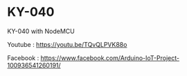 # KY-040
KY-040 with NodeMCU

Youtube : https://youtu.be/TQvQLPVK88o

Facebook : https://www.facebook.com/Arduino-IoT-Project-100936541260191/
